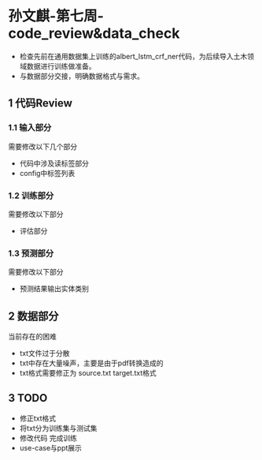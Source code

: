 # 孙文麒-第七周-code_review&data_check

* 检查先前在通用数据集上训练的albert_lstm_crf_ner代码，为后续导入土木领域数据进行训练做准备。
* 与数据部分交接，明确数据格式与需求。

## 1 代码Review

### 1.1 输入部分

需要修改以下几个部分
- 代码中涉及读标签部分
- config中标签列表

### 1.2 训练部分

需要修改以下部分
- 评估部分

### 1.3 预测部分
需要修改以下部分
- 预测结果输出实体类别

## 2 数据部分

当前存在的困难
- txt文件过于分散
- txt中存在大量噪声，主要是由于pdf转换造成的
- txt格式需要修正为 source.txt target.txt格式

## 3 TODO

- 修正txt格式
- 将txt分为训练集与测试集
- 修改代码 完成训练
- use-case与ppt展示

